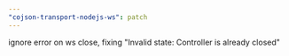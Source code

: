 ```yaml
---
"cojson-transport-nodejs-ws": patch
---
```


ignore error on ws close, fixing "Invalid state: Controller is already closed"

